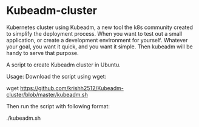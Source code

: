 # Kubeadm-cluster

Kubernetes cluster using Kubeadm, a new tool the k8s community created to simplify the deployment process.
When you want to test out a small application, or create a development environment for yourself. Whatever your goal, you want it quick, and you want it simple. Then kubeadm will be handy to serve that purpose.

A script to create Kubeadm cluster in Ubuntu.

Usage:
Download the script using wget:

wget https://github.com/krishh2512/Kubeadm-cluster/blob/master/kubeadm.sh

Then run the script with following format:

./kubeadm.sh

